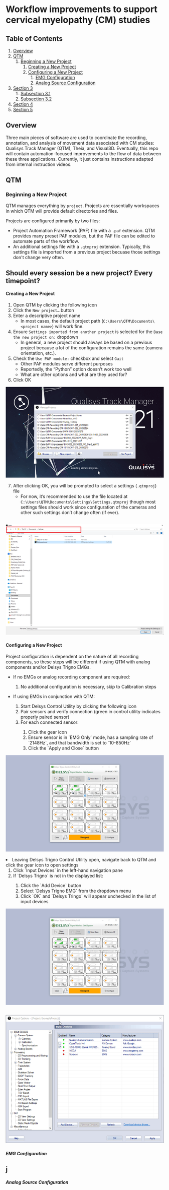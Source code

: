 # Workflow improvements to support cervical myelopathy (CM) studies

## Table of Contents
1. [Overview](#overview)
2. [QTM](#qtm)
    1. [Beginning a New Project](#beginning-a-new-project)
        1. [Creating a New Project](#creating-a-new-project)
        2. [Configuring a New Project](#configuring-a-new-project)
            1. [EMG Configuration](#emg-configuration)
            2. [Analog Source Configuration](#analog-source-configuration)
4. [Section 3](#section-3)
    1. [Subsection 3.1](#subsection-31)
    2. [Subsection 3.2](#subsection-32)
5. [Section 4](#section-4)
6. [Section 5](#section-5)

## Overview
Three main pieces of software are used to coordinate the recording, annotation, and analysis of movement data associated with CM studies: Qualisys Track Manager (QTM), Theia, and Visual3D.
Eventually, this repo will contain automation-focused improvements to the flow of data between these three applications. Currently, it just contains instructions adapted from internal instruction videos.  

## QTM
### Beginning a New Project
QTM manages everything by `project`. Projects are essentially workspaces in which QTM will provide default directories and files.  
  
Projects are configured primarily by two files:
- Project Automation Framework (PAF) file with a `.paf` extension. QTM provides many preset PAF modules, but the PAF file can be edited to automate parts of the workflow.
- An additional settings file with a `.qtmproj` extension. Typically, this settings file is imported from a previous project becuase those settings don't change very often.  

Should every session be a new project? Every timepoint?  
---

#### Creating a New Project
1.	Open QTM by clicking the following icon  
2.	Click the `New project…` button
3.	Enter a descriptive project name
    -   In most cases, the default project path (`C:\Users\QTM\Documents\<project name>`) will work fine.
4.	Ensure `Settings imported from another project` is selected for the `Base the new project on:` dropdown
    -	In general, a new project should always be based on a previous project because a lot of the configuration remains the same (camera orientation, etc.).
5.	Check the `Use PAF module:` checkbox and select `Gait`
    -	Other PAF modules serve different purposes
    -	Reportedly, the “Python” option doesn’t work too well
    -	What are other options and what are they used for?
6.	Click OK  
  
![Creation of new project in QTM](assets/qtm_new_project.gif)
 
7.	After clicking OK, you will be prompted to select a settings (`.qtmproj`) file
    -	For now, it’s recommended to use the file located at `C:\Users\QTM\Documents\Settings\Settings.qtmproj` though most settings files should work since configuration of the cameras and other such settings don’t change often (if ever).  
  
![Select the settings file](assets/qtm_settings_file.png)
---

#### Configuring a New Project
Project configuration is dependent on the nature of all recording components, so these steps will be different if using QTM with analog components and/or Delsys Trigno EMGs.

- If no EMGs or analog recording component are required:
    1. No additional configuration is necessary, skip to Calibration steps  

- If using EMGs in conjunction with QTM:
    <ol>
    <li> Start Delsys Control Utility by clicking the following icon</li>
    <li> Pair sensors and verify connection (green in control utility indicates properly paired sensor)</li>
    <li> For each connected sensor:</li>
    <ol>
    <li> Click the gear icon</li>
    <li> Ensure sensor is in `EMG Only` mode, has a sampling rate of `2148Hz`, and that bandwidth is set to `10-850Hz`</li>
    <li> Click the `Apply and Close` button</li>
![Modify EMG settings](assets/trigno_sensor_config.gif)   
</ol> 
    <li>Leaving Delsys Trigno Control Utility open, navigate back to QTM and click the gear icon to open settings 
        <ol>
            <li>Click `Input Devices` in the left-hand navigation pane</li>
            <li>If `Delsys Trigno` is not in the displayed list:</li>
                <ol>
                    <li>Click the `Add Device` button</li>
                    <li>Select `Delsys Trigno EMG` from the dropdown menu</li>
                    <li>Click `OK` and `Delsys Tringo` will appear unchecked in the list of input devices</li>
                </ol>
        </ol>
</ol>

![Modify EMG settings](assets/trigno_sensor_config.gif)

![Add Delsys Trigno EMGs](assets/qtm_add_delsys.gif)
---

##### EMG Configuration
j
---

##### Analog Source Configuration







